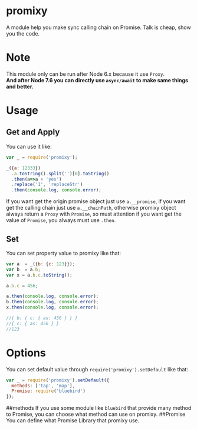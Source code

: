 # promixy
A module help you make sync calling chain on Promise.
Talk is cheap, show you the code.

# Note
This module only can be run after Node 6.x because it use `Proxy`.  
**And after Node 7.6 you can directly use `async/await` to make same things and better.**

# Usage
## Get and Apply
You can use it like:

```javascript
var _ = require('promixy');

_({a: 12333})
  .a.toString().split('')[0].toString()
  .then(a=>a + 'yes')
  .replace('1', 'replaceStr')
  .then(console.log, console.error);
```
If you want get the origin promise object just use `a.__promise`,
if you want get the calling chain just use `a.__chainPath`,
otherwise promixy object always return a `Proxy` with `Promise`,
so must attention if you want get the value of `Promise`, you always must use `.then`.

## Set

You can set property value to promixy like that:
```javascript
var a  = _({b: {c: 123}});
var b  = a.b;
var x = a.b.c.toString();

a.b.c = 456;

a.then(console.log, console.error);
b.then(console.log, console.error);
x.then(console.log, console.error);

//{ b: { c: { as: 456 } } }
//{ c: { as: 456 } }
//123
```

# Options
You can set default value through `require('promixy').setDefault` like that:

```javascript
var _ = require('promixy').setDefault({
  methods: ['tap', 'map'],
  Promise: require('bluebird')
});
```
##methods
If you use some module like `bluebird` that provide many method to Promise, you can choose what method can use on promixy.
##Promise
You can define what Promise Library that promixy use.
